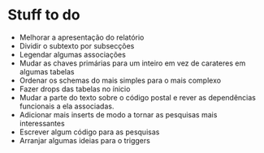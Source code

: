 # Stuff to do #
* Melhorar a apresentação do relatório
* Dividir o subtexto por subsecções
* Legendar algumas associações
* Mudar as chaves primárias para um inteiro em vez de carateres em algumas tabelas
* Ordenar os schemas do mais simples para o mais complexo
* Fazer drops das tabelas no ínicio
* Mudar a parte do texto sobre o código postal e rever as dependências funcionais a ela associadas.
* Adicionar mais inserts de modo a tornar as pesquisas mais interessantes
* Escrever algum código para as pesquisas
* Arranjar algumas ideias para o triggers